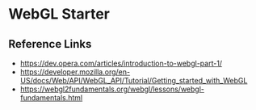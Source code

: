 # WebGL Starter

## Reference Links

- https://dev.opera.com/articles/introduction-to-webgl-part-1/
- https://developer.mozilla.org/en-US/docs/Web/API/WebGL_API/Tutorial/Getting_started_with_WebGL
- https://webgl2fundamentals.org/webgl/lessons/webgl-fundamentals.html
